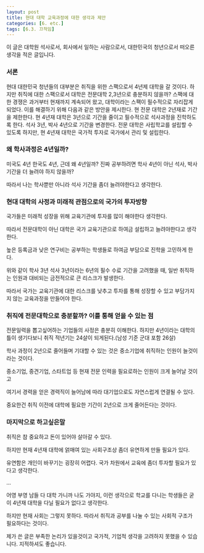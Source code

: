 ```yaml
---
layout: post
title: 현대 대학 교육과정에 대한 생각과 제안
categories: [6. etc.]
tags: [6.3. 끄적임]
---
```


이 글은 대학원 석사로서, 회사에서 일하는 사람으로서, 대한민국의 청년으로서 떠오른 생각을 적은 글입니다.

### 서론

현대 대한민국 청년들의 대부분은 취직을 위한 스팩으로서 4년제 대학을 갈 것이다. 
하지만 취직에 대한 스팩으로서 대학은 전문대학 2,3년으로 충분하지 않을까? 
스팩에 대한 경쟁은 과거부터 현재까지 계속되어 왔고, 대학이라는 스팩이 필수적으로 자리잡게 되었다. 
이를 해결하기 위해 다음과 같은 방안을 제시한다. 현 전문 대학은 2년재로 기간을 제한한다. 
현 4년재 대학은 3년으로 기간을 줄이고 필수적으로 석사과정을 진학하도록 한다. 
석사 3년, 박사 4년으로 기간을 변경한다. 
전문 대학은 사립학교를 설립할 수 있도록 하지만, 현 4년재 대학은 국가적 투자로 국가에서 관리 및 설립한다.

### 왜 학사과정은 4년일까?

미국도 4년 한국도 4년, 근데 왜 4년일까? 진짜 공부하려면 학사 4년이 아닌 석사, 박사 기간을 더 늘려야 하지 않을까?

따라서 나는 학사뿐만 아니라 석사 기간을 좀더 늘려야한다고 생각한다.

### 현대 대학의 사정과 미래적 관점으로의 국가의 투자방향

국가들은 미래적 성장을 위해 교육기관에 투자를 많이 해야한다 생각한다. 

따라서 전문대학이 아닌 대학은 국가 교육기관으로 하여금 설립하고 늘려야한다고 생각한다.

높은 등록금과 낮은 연구비는 공부하는 학생들로 하여금 부담으로 진학을 고민하게 한다.

위와 같이 학사 3년 석사 3년이라는 6년의 필수 수료 기간을 고려했을 때, 일반 취직하는 인원과 대비되는 금전적으로 큰 리스크가 발생한다.

따라서 국가는 교육기관에 대한 리스크를 낮추고 투자를 통해 성장할 수 있고 부담가지지 않는 교육과정을 만들어야 한다.

### 취직에 전문대학으로 충분할까? 이를 통해 얻을 수 있는 점

전문일력을 뽑고싶어하는 기업들의 사정은 충분히 이해한다. 하지만 4년이라는 대학의 틀이 생기다보니 취직 적년기는 24살이 되게된다.(남성 기준 군대 포함 26살)

학사 과정이 2년으로 줄어들며 기대할 수 있는 것은 중소기업에 취직하는 인원이 늘것이라는 것이다.

중소기업, 중견기업, 스타트업 등 현재 전문 인력을 필요로하는 인원이 크게 늘어날 것이고

여기서 경력을 얻은 경력직이 늘어남에 따라 대기업으로도 자연스럽게 연결될 수 있다.

중요한건 취직 이전에 대학에 필요한 기간이 2년으로 크게 줄어든다는 것이다.

### 마지막으로 하고싶은말

취직은 참 중요하고 돈이 있어야 살아갈 수 있다.

하지만 현재 4년재 대학에 얽매여 있는 사회구조상 좀더 유연하게 만들 필요가 있다.

유연함은 개인이 바꾸기는 굉장히 어렵다. 국가 차원에서 교육에 좀더 투자할 필요가 있다고 생각한다.

...

어영 부영 남들 다 대학 가니까 나도 가야지, 이런 생각으로 학교를 다니는 학생들은 굳이 4년재 대학을 다닐 필요가 없다고 생각한다.

하지만 현재 사회는 그렇지 못하다. 따라서 취직과 공부를 나눌 수 있는 사회적 구조가 필요하다는 것이다.

제가 쓴 글은 부족한 논리가 있을것이고 국가적, 기업적 생각을 고려하지 못했을 수 있습니다. 지적하셔도 좋습니다.
